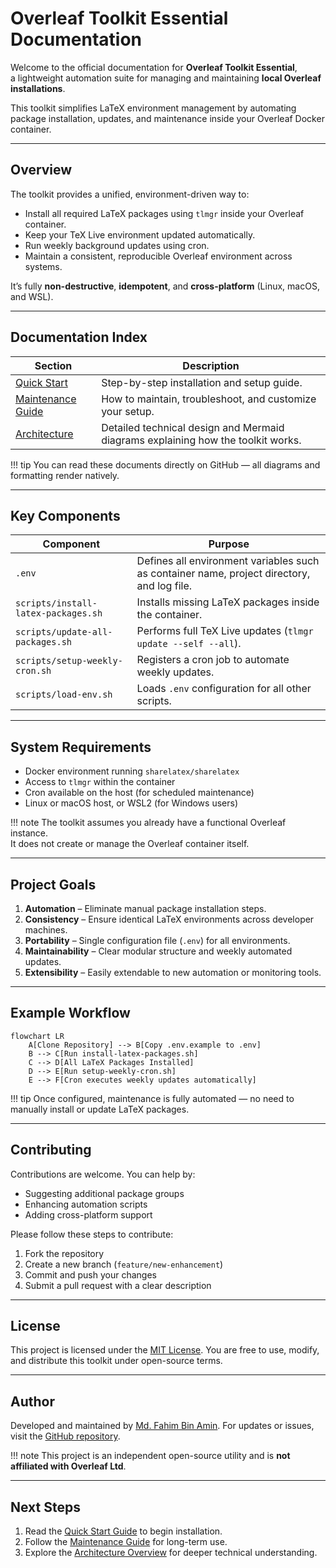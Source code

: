 # Overleaf Toolkit Essential Documentation

Welcome to the official documentation for **Overleaf Toolkit Essential**,  
a lightweight automation suite for managing and maintaining **local Overleaf installations**.

This toolkit simplifies LaTeX environment management by automating package installation, updates, and maintenance inside your Overleaf Docker container.

---

## Overview

The toolkit provides a unified, environment-driven way to:

- Install all required LaTeX packages using `tlmgr` inside your Overleaf container.
- Keep your TeX Live environment updated automatically.
- Run weekly background updates using cron.
- Maintain a consistent, reproducible Overleaf environment across systems.

It’s fully **non-destructive**, **idempotent**, and **cross-platform** (Linux, macOS, and WSL).

---

## Documentation Index

| Section | Description |
|----------|-------------|
| [Quick Start](quick-start.md) | Step-by-step installation and setup guide. |
| [Maintenance Guide](maintenance.md) | How to maintain, troubleshoot, and customize your setup. |
| [Architecture](architecture.md) | Detailed technical design and Mermaid diagrams explaining how the toolkit works. |

!!! tip
    You can read these documents directly on GitHub — all diagrams and formatting render natively.

---

## Key Components

| Component | Purpose |
|------------|----------|
| `.env` | Defines all environment variables such as container name, project directory, and log file. |
| `scripts/install-latex-packages.sh` | Installs missing LaTeX packages inside the container. |
| `scripts/update-all-packages.sh` | Performs full TeX Live updates (`tlmgr update --self --all`). |
| `scripts/setup-weekly-cron.sh` | Registers a cron job to automate weekly updates. |
| `scripts/load-env.sh` | Loads `.env` configuration for all other scripts. |

---

## System Requirements

- Docker environment running `sharelatex/sharelatex`
- Access to `tlmgr` within the container
- Cron available on the host (for scheduled maintenance)
- Linux or macOS host, or WSL2 (for Windows users)

!!! note
    The toolkit assumes you already have a functional Overleaf instance.  
    It does not create or manage the Overleaf container itself.

---

## Project Goals

1. **Automation** – Eliminate manual package installation steps.  
2. **Consistency** – Ensure identical LaTeX environments across developer machines.  
3. **Portability** – Single configuration file (`.env`) for all environments.  
4. **Maintainability** – Clear modular structure and weekly automated updates.  
5. **Extensibility** – Easily extendable to new automation or monitoring tools.

---

## Example Workflow

```mermaid
flowchart LR
    A[Clone Repository] --> B[Copy .env.example to .env]
    B --> C[Run install-latex-packages.sh]
    C --> D[All LaTeX Packages Installed]
    D --> E[Run setup-weekly-cron.sh]
    E --> F[Cron executes weekly updates automatically]
````

!!! tip
Once configured, maintenance is fully automated — no need to manually install or update LaTeX packages.

---

## Contributing

Contributions are welcome.
You can help by:

* Suggesting additional package groups
* Enhancing automation scripts
* Adding cross-platform support

Please follow these steps to contribute:

1. Fork the repository
2. Create a new branch (`feature/new-enhancement`)
3. Commit and push your changes
4. Submit a pull request with a clear description

---

## License

This project is licensed under the [MIT License](../LICENSE).
You are free to use, modify, and distribute this toolkit under open-source terms.

---

## Author

Developed and maintained by [Md. Fahim Bin Amin](https://github.com/FahimFBA).
For updates or issues, visit the [GitHub repository](https://github.com/FahimFBA/overleaf-toolkit-essential).

!!! note
This project is an independent open-source utility and is **not affiliated with Overleaf Ltd**.

---

## Next Steps

1. Read the [Quick Start Guide](quick-start.md) to begin installation.
2. Follow the [Maintenance Guide](maintenance.md) for long-term use.
3. Explore the [Architecture Overview](architecture.md) for deeper technical understanding.